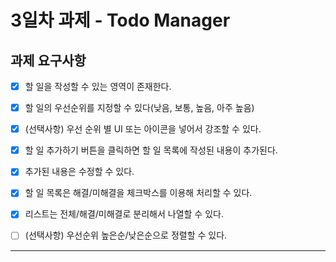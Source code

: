 # 3일차 과제 - Todo Manager

## 과제 요구사항

- [x] 할 일을 작성할 수 있는 영역이 존재한다.
- [x] 할 일의 우선순위를 지정할 수 있다(낮음, 보통, 높음, 아주 높음)

- [x] (선택사항) 우선 순위 별 UI 또는 아이콘을 넣어서 강조할 수 있다.

- [x] 할 일 추가하기 버튼을 클릭하면 할 일 목록에 작성된 내용이 추가된다.
- [x] 추가된 내용은 수정할 수 있다.
- [x] 할 일 목록은 해결/미해결을 체크박스를 이용해 처리할 수 있다.
- [x] 리스트는 전체/해결/미해결로 분리해서 나열할 수 있다.
- [ ] (선택사항) 우선순위 높은순/낮은순으로 정렬할 수 있다.

---
